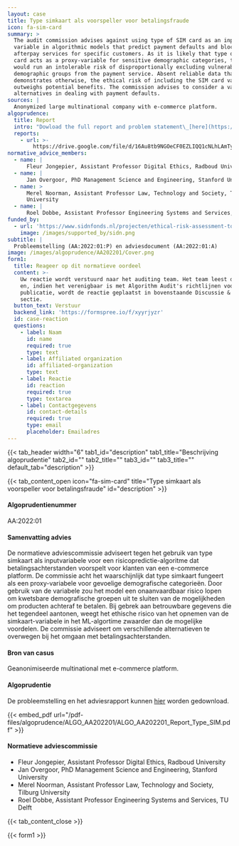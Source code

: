 ```yaml
---
layout: case
title: Type simkaart als voorspeller voor betalingsfraude
icon: fa-sim-card
summary: >
  The audit commission advises against using type of SIM card as an input
  variable in algorithmic models that predict payment defaults and block
  afterpay services for specific customers. As it is likely that type of SIM
  card acts as a proxy-variable for sensitive demographic categories, the model
  would run an intolerable risk of disproportionally excluding vulnerable
  demographic groups from the payment service. Absent reliable data that
  demonstrates otherwise, the ethical risk of including the SIM card variable
  outweighs potential benefits. The commission advises to consider a variety of
  alternatives in dealing with payment defaults.
sources: |
  Anonymized large multinational company with e-commerce platform.
algoprudence:
  title: Report
  intro: "Dowload the full report and problem statement\_[here](https://drive.google.com/file/d/16Au8tb9NGOeCF0EZLIQQ1cNLhLAmTylL/view).\n"
  reports:
    - url: >-
        https://drive.google.com/file/d/16Au8tb9NGOeCF0EZLIQQ1cNLhLAmTylL/preview
normative_advice_members:
  - name: |
      Fleur Jongepier, Assistant Professor Digital Ethics, Radboud University
  - name: |
      Jan Overgoor, PhD Management Science and Engineering, Stanford University
  - name: >
      Merel Noorman, Assistant Professor Law, Technology and Society, Tilburg
      University
  - name: |
      Roel Dobbe, Assistant Professor Engineering Systems and Services, TU Delft
funded_by:
  - url: 'https://www.sidnfonds.nl/projecten/ethical-risk-assessment-tool'
    image: /images/supported_by/sidn.png
subtitle: |
  Probleemstelling (AA:2022:01:P) en adviesdocument (AA:2022:01:A)
image: /images/algoprudence/AA202201/Cover.png
form1:
  title: Reageer op dit normatieve oordeel
  content: >-
    Uw reactie wordt verstuurd naar het auditing team. Het team leest de reactie
    en, indien het verenigbaar is met Algorithm Audit's richtlijnen voor
    publicatie, wordt de reactie geplaatst in bovenstaande Discussie & debat
    sectie.
  button_text: Verstuur
  backend_link: 'https://formspree.io/f/xyyrjyzr'
  id: case-reaction
  questions:
    - label: Naam
      id: name
      required: true
      type: text
    - label: Affiliated organization
      id: affiliated-organization
      type: text
    - label: Reactie
      id: reaction
      required: true
      type: textarea
    - label: Contactgegevens
      id: contact-details
      required: true
      type: email
      placeholder: Emailadres
---
```


{{< tab_header width="6" tab1_id="description" tab1_title="Beschrijving algoprudentie" tab2_id="" tab2_title="" tab3_id="" tab3_title="" default_tab="description" >}}

{{< tab_content_open icon="fa-sim-card" title="Type simkaart als voorspeller voor betalingsfraude" id="description" >}}

#### Algoprudentienummer

AA:2022:01

#### Samenvatting advies

De normatieve adviescommissie adviseert tegen het gebruik van type simkaart als inputvariabele voor een risicopredictie-algoritme dat betalingsachterstanden voorspelt voor klanten van een e-commerce platform. De commissie acht het waarschijnlijk dat type simkaart fungeert als een proxy-variabele voor gevoelige demografische categorieën. Door gebruik van de variabele zou het model een onaanvaardbaar risico lopen om kwetsbare demografische groepen uit te sluiten van de mogelijkheden om producten achteraf te betalen. Bij gebrek aan betrouwbare gegevens die het tegendeel aantonen, weegt het ethische risico van het opnemen van de simkaart-variabele in het ML-algortime zwaarder dan de mogelijke voordelen. De commissie adviseert om verschillende alternatieven te overwegen bij het omgaan met betalingsachterstanden.

#### Bron van casus

Geanonimiseerde multinational met e-commerce platform.

#### Algoprudentie

De probleemstelling en het adviesrapport kunnen <a href="https://drive.google.com/file/d/1fSETUhxOz0nF2nznsWq-4TyngP6lU7yH/preview" target="_blank">hier</a> worden gedownload.

{{< embed_pdf url="/pdf-files/algoprudence/ALGO_AA202201/ALGO_AA202201_Report_Type_SIM.pdf" >}}

#### Normatieve adviescommissie

* Fleur Jongepier, Assistant Professor Digital Ethics, Radboud University
* Jan Overgoor, PhD Management Science and Engineering, Stanford University
* Merel Noorman, Assistant Professor Law, Technology and Society, Tilburg University
* Roel Dobbe, Assistant Professor Engineering Systems and Services, TU Delft

{{< tab_content_close >}}

{{< form1 >}}
